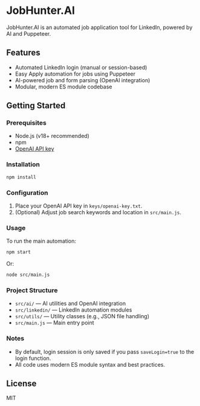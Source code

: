 # JobHunter.AI

JobHunter.AI is an automated job application tool for LinkedIn, powered by AI and Puppeteer.

## Features
- Automated LinkedIn login (manual or session-based)
- Easy Apply automation for jobs using Puppeteer
- AI-powered job and form parsing (OpenAI integration)
- Modular, modern ES module codebase

## Getting Started

### Prerequisites
- Node.js (v18+ recommended)
- npm
- [OpenAI API key](https://platform.openai.com/)

### Installation
```sh
npm install
```

### Configuration
1. Place your OpenAI API key in `keys/openai-key.txt`.
2. (Optional) Adjust job search keywords and location in `src/main.js`.

### Usage
To run the main automation:
```sh
npm start
```
Or:
```sh
node src/main.js
```

### Project Structure
- `src/ai/` — AI utilities and OpenAI integration
- `src/linkedin/` — LinkedIn automation modules
- `src/utils/` — Utility classes (e.g., JSON file handling)
- `src/main.js` — Main entry point

### Notes
- By default, login session is only saved if you pass `saveLogin=true` to the login function.
- All code uses modern ES module syntax and best practices.

## License
MIT
